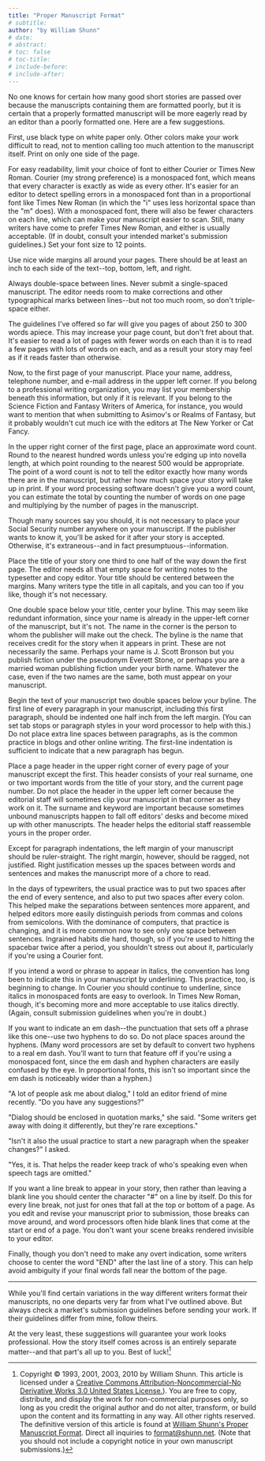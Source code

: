 ```yaml
---
title: "Proper Manuscript Format"
# subtitle:
author: "by William Shunn"
# date:
# abstract:
# toc: false
# toc-title:
# include-before:
# include-after:
---
```

No one knows for certain how many good short stories are passed over because the manuscripts containing them are formatted poorly, but it is certain that a properly formatted manuscript will be more eagerly read by an editor than a poorly formatted one. Here are a few suggestions.

First, use black type on white paper only. Other colors make your work difficult to read, not to mention calling too much attention to the manuscript itself. Print on only one side of the page.

For easy readability, limit your choice of font to either Courier or Times New Roman. Courier (my strong preference) is a monospaced font, which means that every character is exactly as wide as every other. It's easier for an editor to detect spelling errors in a monospaced font than in a proportional font like Times New Roman (in which the "i" uses less horizontal space than the "m" does). With a monospaced font, there will also be fewer characters on each line, which can make your manuscript easier to scan. Still, many writers have come to prefer Times New Roman, and either is usually acceptable. (If in doubt, consult your intended market's submission guidelines.) Set your font size to 12 points.

Use nice wide margins all around your pages. There should be at least an inch to each side of the text--top, bottom, left, and right.

Always double-space between lines. Never submit a single-spaced manuscript. The editor needs room to make corrections and other typographical marks between lines--but not too much room, so don't triple-space either.

The guidelines I've offered so far will give you pages of about 250 to 300 words apiece. This may increase your page count, but don't fret about that. It's easier to read a lot of pages with fewer words on each than it is to read a few pages with lots of words on each, and as a result your story may feel as if it reads faster than otherwise.

Now, to the first page of your manuscript. Place your name, address, telephone number, and e-mail address in the upper left corner. If you belong to a professional writing organization, you may list your membership beneath this information, but only if it is relevant. If you belong to the Science Fiction and Fantasy Writers of America, for instance, you would want to mention that when submitting to Asimov's or Realms of Fantasy, but it probably wouldn't cut much ice with the editors at The New Yorker or Cat Fancy.

In the upper right corner of the first page, place an approximate word count. Round to the nearest hundred words unless you're edging up into novella length, at which point rounding to the nearest 500 would be appropriate. The point of a word count is not to tell the editor exactly how many words there are in the manuscript, but rather how much space your story will take up in print. If your word processing software doesn't give you a word count, you can estimate the total by counting the number of words on one page and multiplying by the number of pages in the manuscript.

Though many sources say you should, it is not necessary to place your Social Security number anywhere on your manuscript. If the publisher wants to know it, you'll be asked for it after your story is accepted. Otherwise, it's extraneous--and in fact presumptuous--information.

Place the title of your story one third to one half of the way down the first page. The editor needs all that empty space for writing notes to the typesetter and copy editor. Your title should be centered between the margins. Many writers type the title in all capitals, and you can too if you like, though it's not necessary.

One double space below your title, center your byline. This may seem like redundant information, since your name is already in the upper-left corner of the manuscript, but it's not. The name in the corner is the person to whom the publisher will make out the check. The byline is the name that receives credit for the story when it appears in print. These are not necessarily the same. Perhaps your name is J. Scott Bronson but you publish fiction under the pseudonym Everett Stone, or perhaps you are a married woman publishing fiction under your birth name. Whatever the case, even if the two names are the same, both must appear on your manuscript.

Begin the text of your manuscript two double spaces below your byline. The first line of every paragraph in your manuscript, including this first paragraph, should be indented one half inch from the left margin. (You can set tab stops or paragraph styles in your word processor to help with this.) Do not place extra line spaces between paragraphs, as is the common practice in blogs and other online writing. The first-line indentation is sufficient to indicate that a new paragraph has begun.

Place a page header in the upper right corner of every page of your manuscript except the first. This header consists of your real surname, one or two important words from the title of your story, and the current page number. Do not place the header in the upper left corner because the editorial staff will sometimes clip your manuscript in that corner as they work on it. The surname and keyword are important because sometimes unbound manuscripts happen to fall off editors' desks and become mixed up with other manuscripts. The header helps the editorial staff reassemble yours in the proper order.

Except for paragraph indentations, the left margin of your manuscript should be ruler-straight. The right margin, however, should be ragged, not justified. Right justification messes up the spaces between words and sentences and makes the manuscript more of a chore to read.

In the days of typewriters, the usual practice was to put two spaces after the end of every sentence, and also to put two spaces after every colon. This helped make the separations between sentences more apparent, and helped editors more easily distinguish periods from commas and colons from semicolons. With the dominance of computers, that practice is changing, and it is more common now to see only one space between sentences. Ingrained habits die hard, though, so if you're used to hitting the spacebar twice after a period, you shouldn't stress out about it, particularly if you're using a Courier font.

If you intend a word or phrase to appear in italics, the convention has long been to indicate this in your manuscript by underlining. This practice, too, is beginning to change. In Courier you should continue to underline, since italics in monospaced fonts are easy to overlook. In Times New Roman, though, it's becoming more and more acceptable to use italics directly. (Again, consult submission guidelines when you're in doubt.)

If you want to indicate an em dash--the punctuation that sets off a phrase like this one--use two hyphens to do so. Do not place spaces around the hyphens. (Many word processors are set by default to convert two hyphens to a real em dash. You'll want to turn that feature off if you're using a monospaced font, since the em dash and hyphen characters are easily confused by the eye. In proportional fonts, this isn't so important since the em dash is noticeably wider than a hyphen.)

"A lot of people ask me about dialog," I told an editor friend of mine recently. "Do you have any suggestions?"

"Dialog should be enclosed in quotation marks," she said. "Some writers get away with doing it differently, but they're rare exceptions."

"Isn't it also the usual practice to start a new paragraph when the speaker changes?" I asked.

"Yes, it is. That helps the reader keep track of who's speaking even when speech tags are omitted."

If you want a line break to appear in your story, then rather than leaving a blank line you should center the character "#" on a line by itself. Do this for every line break, not just for ones that fall at the top or bottom of a page. As you edit and revise your manuscript prior to submission, those breaks can move around, and word processors often hide blank lines that come at the start or end of a page. You don't want your scene breaks rendered invisible to your editor.

Finally, though you don't need to make any overt indication, some writers choose to center the word "END" after the last line of a story. This can help avoid ambiguity if your final words fall near the bottom of the page.

***

While you'll find certain variations in the way different writers format their manuscripts, no one departs very far from what I've outlined above. But always check a market's submission guidelines before sending your work. If their guidelines differ from mine, follow theirs.

At the very least, these suggestions will guarantee your work looks professional. How the story itself comes across is an entirely separate matter--and that part's all up to you. Best of luck![^copyright]

[^copyright]: Copyright © 1993, 2001, 2003, 2010 by William Shunn. This article is licensed under a [Creative Commons Attribution-Noncommercial-No Derivative Works 3.0 United States License.](http://creativecommons.org/licenses/by-nc-nd/3.0/us/)). You are free to copy, distribute, and display the work for non-commercial purposes only, so long as you credit the original author and do not alter, transform, or build upon the content and its formatting in any way. All other rights reserved. The definitive version of this article is found at [William Shunn's Proper Manuscript Format](http://www.shunn.net/format.html). Direct all inquiries to format@shunn.net. (Note that you should not include a copyright notice in your own manuscript submissions.)

